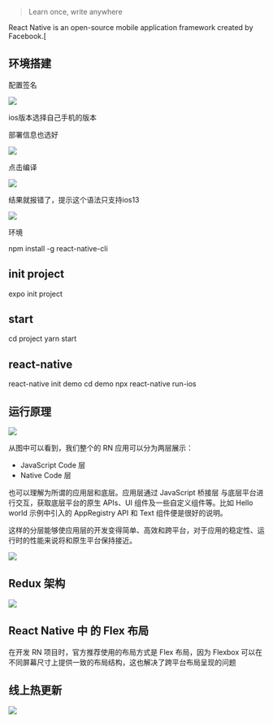 
>Learn once, write anywhere

React Native is an open-source mobile application framework created by Facebook.[

## 环境搭建
    
配置签名

![](https://tva1.sinaimg.cn/large/007S8ZIlgy1gfdo4wxi72j31600kudjw.jpg)


ios版本选择自己手机的版本

部署信息也选好


![](https://tva1.sinaimg.cn/large/007S8ZIlly1gfdo6qppgqj312o0u079j.jpg)

点击编译

![](https://tva1.sinaimg.cn/large/007S8ZIlly1gfdo78d27rj31gc066tc9.jpg)


结果就报错了，提示这个语法只支持ios13

![](https://tva1.sinaimg.cn/large/007S8ZIlly1gfdo7wsbfaj31c10u0npd.jpg)


环境

npm install -g react-native-cli

## init project
expo init project

## start

cd project
yarn start


##  react-native
react-native init demo
cd demo
npx react-native run-ios

## 运行原理

![](https://tva1.sinaimg.cn/large/007S8ZIlly1gfogago4w3j30wm0fggn3.jpg)

从图中可以看到，我们整个的 RN 应用可以分为两层展示：

- JavaScript Code 层
- Native Code 层

也可以理解为所谓的应用层和底层。应用层通过 JavaScript 桥接层 与底层平台进行交互，获取底层平台的原生 APIs、UI 组件及一些自定义组件等。比如 Hello world 示例中引入的 AppRegistry API 和 Text 组件便是很好的说明。

这样的分层能够使应用层的开发变得简单、高效和跨平台，对于应用的稳定性、运行时的性能来说将和原生平台保持接近。

![](https://tva1.sinaimg.cn/large/007S8ZIlgy1gfogbpkth4j30wc0jkgn0.jpg)


## Redux 架构

![](https://tva1.sinaimg.cn/large/007S8ZIlly1gfogcvym6sj30to0gmgn1.jpg)


##  React Native 中 的 Flex 布局

在开发 RN 项目时，官方推荐使用的布局方式是 Flex 布局，因为 Flexbox 可以在不同屏幕尺寸上提供一致的布局结构，这也解决了跨平台布局呈现的问题


## 线上热更新

![](https://tva1.sinaimg.cn/large/007S8ZIlly1gfoggtvorbj30iv0ekjs0.jpg)